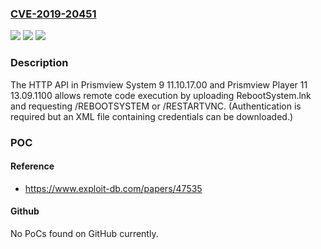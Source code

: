 ### [CVE-2019-20451](https://cve.mitre.org/cgi-bin/cvename.cgi?name=CVE-2019-20451)
![](https://img.shields.io/static/v1?label=Product&message=n%2Fa&color=blue)
![](https://img.shields.io/static/v1?label=Version&message=n%2Fa&color=blue)
![](https://img.shields.io/static/v1?label=Vulnerability&message=n%2Fa&color=brighgreen)

### Description

The HTTP API in Prismview System 9 11.10.17.00 and Prismview Player 11 13.09.1100 allows remote code execution by uploading RebootSystem.lnk and requesting /REBOOTSYSTEM or /RESTARTVNC. (Authentication is required but an XML file containing credentials can be downloaded.)

### POC

#### Reference
- https://www.exploit-db.com/papers/47535

#### Github
No PoCs found on GitHub currently.

